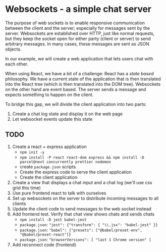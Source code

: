 # Websockets - a simple chat server

The purpose of web sockets is to enable responsive communication between the client
and the server; especially for messages sent by the server. Websockets are established
over HTTP, just like normal requests, but they keep the socket open for either
party (client or server) to send arbitrary messages. In many cases, these messages
are sent as JSON objects.

In our example, we will create a web application that lets users chat with each
other.

When using React, we have a bit of a challenge: React has a *state based*
philosophy. We have a current state of the application that is then translated
into the React tree (which is then translated into the DOM tree). Websockets on
the other hand are event based. The server sends a message and expects something
to happen on the client.

To bridge this gap, we will divide the client application into two parts:

1. Create a chat log state and display it on the web page
2. Let websocket events update this state

## TODO

1. Create a react + express application
    * `npm init -y`
    * `npm install -P react react-dom express && npm install -D parcel@next concurrently prettier nodemon`
    * create `package.json` scripts
    * Create the express code to serve the client application
    * Create the client application
2. Create a view that displays a chat input and a chat log (we'll use css grid this time)
3. Use pure frontend react to talk with ourselves
4. Set up websockets on the server to distribute incoming messages to all clients
5. Update the client code to send messages to the web socket instead
6. Add frontend test. Verify that chat view shows chats and sends chats
   * `npm install -D jest babel-jest`
   * `package.json`: `"jest": {"transform": { "\\.jsx": "babel-jest" }}`
   * `package.json`: `"babel": {"presets": ["@babel/preset-env", "@babel/preset-react"]}`
   * `package.json`: `"browserVersions": [ "last 1 Chrome version" ]`
7. Add reconnect code (frontend)